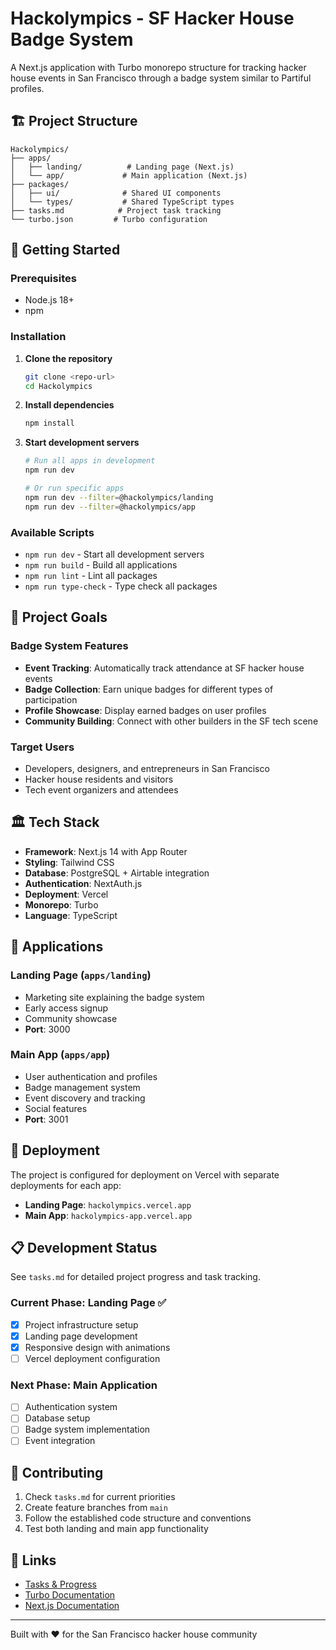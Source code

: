 # Hackolympics - SF Hacker House Badge System

A Next.js application with Turbo monorepo structure for tracking hacker house events in San Francisco through a badge system similar to Partiful profiles.

## 🏗️ Project Structure

```
Hackolympics/
├── apps/
│   ├── landing/          # Landing page (Next.js)
│   └── app/             # Main application (Next.js)
├── packages/
│   ├── ui/              # Shared UI components
│   └── types/           # Shared TypeScript types
├── tasks.md            # Project task tracking
└── turbo.json         # Turbo configuration
```

## 🚀 Getting Started

### Prerequisites
- Node.js 18+
- npm

### Installation

1. **Clone the repository**
   ```bash
   git clone <repo-url>
   cd Hackolympics
   ```

2. **Install dependencies**
   ```bash
   npm install
   ```

3. **Start development servers**
   ```bash
   # Run all apps in development
   npm run dev
   
   # Or run specific apps
   npm run dev --filter=@hackolympics/landing
   npm run dev --filter=@hackolympics/app
   ```

### Available Scripts

- `npm run dev` - Start all development servers
- `npm run build` - Build all applications
- `npm run lint` - Lint all packages
- `npm run type-check` - Type check all packages

## 🎯 Project Goals

### Badge System Features
- **Event Tracking**: Automatically track attendance at SF hacker house events
- **Badge Collection**: Earn unique badges for different types of participation
- **Profile Showcase**: Display earned badges on user profiles
- **Community Building**: Connect with other builders in the SF tech scene

### Target Users
- Developers, designers, and entrepreneurs in San Francisco
- Hacker house residents and visitors
- Tech event organizers and attendees

## 🏛️ Tech Stack

- **Framework**: Next.js 14 with App Router
- **Styling**: Tailwind CSS
- **Database**: PostgreSQL + Airtable integration
- **Authentication**: NextAuth.js
- **Deployment**: Vercel
- **Monorepo**: Turbo
- **Language**: TypeScript

## 📱 Applications

### Landing Page (`apps/landing`)
- Marketing site explaining the badge system
- Early access signup
- Community showcase
- **Port**: 3000

### Main App (`apps/app`)
- User authentication and profiles
- Badge management system
- Event discovery and tracking
- Social features
- **Port**: 3001

## 🚢 Deployment

The project is configured for deployment on Vercel with separate deployments for each app:

- **Landing Page**: `hackolympics.vercel.app`
- **Main App**: `hackolympics-app.vercel.app`

## 📋 Development Status

See `tasks.md` for detailed project progress and task tracking.

### Current Phase: Landing Page ✅
- [x] Project infrastructure setup
- [x] Landing page development
- [x] Responsive design with animations
- [ ] Vercel deployment configuration

### Next Phase: Main Application
- [ ] Authentication system
- [ ] Database setup
- [ ] Badge system implementation
- [ ] Event integration

## 🤝 Contributing

1. Check `tasks.md` for current priorities
2. Create feature branches from `main`
3. Follow the established code structure and conventions
4. Test both landing and main app functionality

## 🔗 Links

- [Tasks & Progress](./tasks.md)
- [Turbo Documentation](https://turbo.build/)
- [Next.js Documentation](https://nextjs.org/docs)

---

Built with ❤️ for the San Francisco hacker house community 